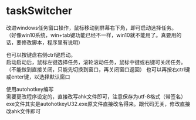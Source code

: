 # taskSwitcher    
改进windows任务窗口操作，鼠标移动到屏幕右下角，即可启动选择任务。     
（好像win10系统，win+tab键功能已经不一样，win10就不能用了。真要用的话，要修改脚本，程序里有说明）

也可以按键盘右侧ctrl键启动。    
启动启动后，鼠标左键选择任务，滚轮滚动任务，鼠标中键或右键可关闭任务。（不能做到直接关闭，只能先切换到窗口，再关闭窗口返回）
也可以再按右ctrl键或enter键，以选择默认窗口    

使用autohotkey编写    
需要更改程序设定的，直接改写ahk文件即可，注意保存为utf-8格式（带签名）    
exe文件其实是autohotkeyU32.exe原文件直接改名得来。跟代码无关，修改直接改ahk文件即可
